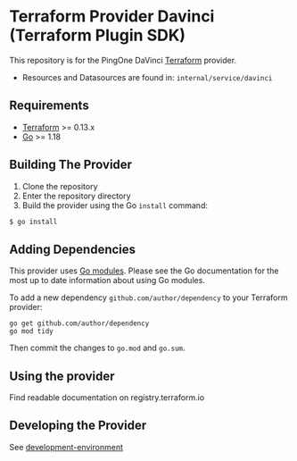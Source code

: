 # Terraform Provider Davinci (Terraform Plugin SDK)

This repository is for the PingOne DaVinci [Terraform](https://www.terraform.io) provider.

 - Resources and Datasources are found in: `internal/service/davinci`

## Requirements

-	[Terraform](https://www.terraform.io/downloads.html) >= 0.13.x
-	[Go](https://golang.org/doc/install) >= 1.18

## Building The Provider

1. Clone the repository
1. Enter the repository directory
1. Build the provider using the Go `install` command: 
```sh
$ go install
```

## Adding Dependencies

This provider uses [Go modules](https://github.com/golang/go/wiki/Modules).
Please see the Go documentation for the most up to date information about using Go modules.

To add a new dependency `github.com/author/dependency` to your Terraform provider:

```
go get github.com/author/dependency
go mod tidy
```

Then commit the changes to `go.mod` and `go.sum`.

## Using the provider

Find readable documentation on registry.terraform.io

## Developing the Provider

See [development-environment](./contributing/development-environment.md)